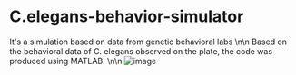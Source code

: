 # C.elegans-behavior-simulator
It's a simulation based on data from genetic behavioral labs
\n\n
Based on the behavioral data of C. elegans observed on the plate, the code was produced using MATLAB.
\n\n
![image](https://github.com/jwl22/C.elegans-behavior-simulator/assets/96900435/eb88f65c-99d8-4d45-a7b9-56fc71dd5dd6)
